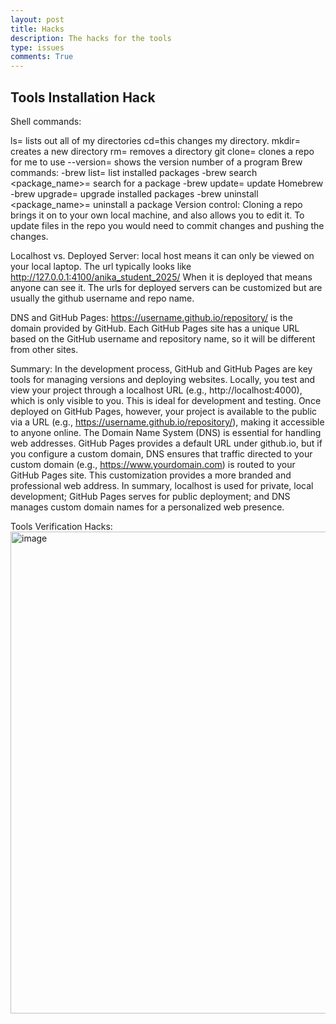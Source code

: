 ```yaml
---
layout: post
title: Hacks 
description: The hacks for the tools
type: issues
comments: True
---
```


## Tools Installation Hack
Shell commands:

ls= lists out all of my directories
cd=this changes my directory.
mkdir= creates a new directory
rm= removes a directory
git clone= clones a repo for me to use
--version= shows the version number of a program
Brew commands:
-brew list= list installed packages
-brew search <package_name>= search for a package
-brew update= update Homebrew
-brew upgrade= upgrade installed packages
-brew uninstall <package_name>= uninstall a package
Version control:
Cloning a repo brings it on to your own local machine, and also allows you to edit it. To update files in the repo you would need to commit changes and pushing the changes.

Localhost vs. Deployed Server:
local host means it can only be viewed on your local laptop. The url typically looks like http://127.0.0.1:4100/anika_student_2025/
When it is deployed that means anyone can see it. The urls for deployed servers can be customized but are usually the github username and repo name.

DNS and GitHub Pages:
https://username.github.io/repository/ is the domain provided by GitHub. Each GitHub Pages site has a unique URL based on the GitHub username and repository name, so it will be different from other sites.


Summary:
In the development process, GitHub and GitHub Pages are key tools for managing versions and deploying websites. Locally, you test and view your project through a localhost URL (e.g., http://localhost:4000), which is only visible to you. This is ideal for development and testing. Once deployed on GitHub Pages, however, your project is available to the public via a URL (e.g., https://username.github.io/repository/), making it accessible to anyone online.
The Domain Name System (DNS) is essential for handling web addresses. GitHub Pages provides a default URL under github.io, but if you configure a custom domain, DNS ensures that traffic directed to your custom domain (e.g., https://www.yourdomain.com) is routed to your GitHub Pages site. This customization provides a more branded and professional web address.
In summary, localhost is used for private, local development; GitHub Pages serves for public deployment; and DNS manages custom domain names for a personalized web presence.

Tools Verification Hacks:
<img width="771" alt="image" src="https://github.com/user-attachments/assets/e9eec624-45e7-4717-8382-a4695c1e7dd2">

